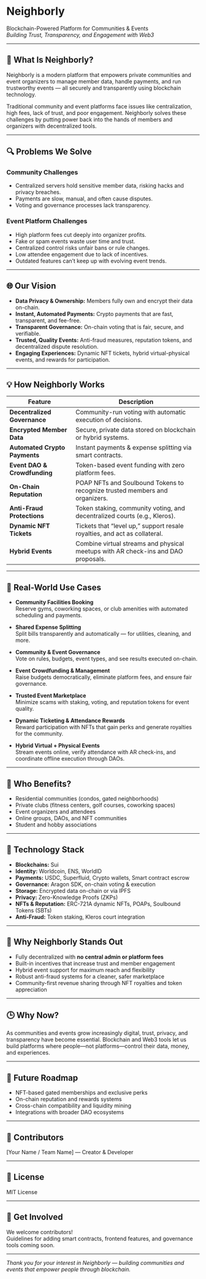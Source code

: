 # Neighborly

Blockchain-Powered Platform for Communities & Events  
*Building Trust, Transparency, and Engagement with Web3*

---

## 🚀 What Is Neighborly?

Neighborly is a modern platform that empowers private communities and event organizers to manage member data, handle payments, and run trustworthy events — all securely and transparently using blockchain technology.

Traditional community and event platforms face issues like centralization, high fees, lack of trust, and poor engagement. Neighborly solves these challenges by putting power back into the hands of members and organizers with decentralized tools.

---

## 🔍 Problems We Solve

### Community Challenges
- Centralized servers hold sensitive member data, risking hacks and privacy breaches.  
- Payments are slow, manual, and often cause disputes.  
- Voting and governance processes lack transparency.

### Event Platform Challenges
- High platform fees cut deeply into organizer profits.  
- Fake or spam events waste user time and trust.  
- Centralized control risks unfair bans or rule changes.  
- Low attendee engagement due to lack of incentives.  
- Outdated features can’t keep up with evolving event trends.

---

## 🌐 Our Vision

- **Data Privacy & Ownership:** Members fully own and encrypt their data on-chain.  
- **Instant, Automated Payments:** Crypto payments that are fast, transparent, and fee-free.  
- **Transparent Governance:** On-chain voting that is fair, secure, and verifiable.  
- **Trusted, Quality Events:** Anti-fraud measures, reputation tokens, and decentralized dispute resolution.  
- **Engaging Experiences:** Dynamic NFT tickets, hybrid virtual-physical events, and rewards for participation.

---

## 💡 How Neighborly Works

| Feature                   | Description                                                 |
|---------------------------|-------------------------------------------------------------|
| **Decentralized Governance** | Community-run voting with automatic execution of decisions. |
| **Encrypted Member Data**     | Secure, private data stored on blockchain or hybrid systems.|
| **Automated Crypto Payments** | Instant payments & expense splitting via smart contracts.  |
| **Event DAO & Crowdfunding**  | Token-based event funding with zero platform fees.          |
| **On-Chain Reputation**       | POAP NFTs and Soulbound Tokens to recognize trusted members and organizers. |
| **Anti-Fraud Protections**    | Token staking, community voting, and decentralized courts (e.g., Kleros). |
| **Dynamic NFT Tickets**       | Tickets that “level up,” support resale royalties, and act as collateral. |
| **Hybrid Events**             | Combine virtual streams and physical meetups with AR check-ins and DAO proposals. |

---

## 🧩 Real-World Use Cases

- **Community Facilities Booking**  
  Reserve gyms, coworking spaces, or club amenities with automated scheduling and payments.

- **Shared Expense Splitting**  
  Split bills transparently and automatically — for utilities, cleaning, and more.

- **Community & Event Governance**  
  Vote on rules, budgets, event types, and see results executed on-chain.

- **Event Crowdfunding & Management**  
  Raise budgets democratically, eliminate platform fees, and ensure fair governance.

- **Trusted Event Marketplace**  
  Minimize scams with staking, voting, and reputation tokens for event quality.

- **Dynamic Ticketing & Attendance Rewards**  
  Reward participation with NFTs that gain perks and generate royalties for the community.

- **Hybrid Virtual + Physical Events**  
  Stream events online, verify attendance with AR check-ins, and coordinate offline execution through DAOs.

---

## 🎯 Who Benefits?

- Residential communities (condos, gated neighborhoods)  
- Private clubs (fitness centers, golf courses, coworking spaces)  
- Event organizers and attendees  
- Online groups, DAOs, and NFT communities  
- Student and hobby associations  

---

## 🧪 Technology Stack

- **Blockchains:** Sui  
- **Identity:** Worldcoin, ENS, WorldID  
- **Payments:** USDC, Superfluid, Crypto wallets, Smart contract escrow  
- **Governance:** Aragon SDK, on-chain voting & execution  
- **Storage:** Encrypted data on-chain or via IPFS  
- **Privacy:** Zero-Knowledge Proofs (ZKPs)  
- **NFTs & Reputation:** ERC-721A dynamic NFTs, POAPs, Soulbound Tokens (SBTs)  
- **Anti-Fraud:** Token staking, Kleros court integration  

---

## 🔐 Why Neighborly Stands Out

- Fully decentralized with **no central admin or platform fees**  
- Built-in incentives that increase trust and member engagement  
- Hybrid event support for maximum reach and flexibility  
- Robust anti-fraud systems for a cleaner, safer marketplace  
- Community-first revenue sharing through NFT royalties and token appreciation  

---

## 🕒 Why Now?

As communities and events grow increasingly digital, trust, privacy, and transparency have become essential. Blockchain and Web3 tools let us build platforms where people—not platforms—control their data, money, and experiences.

---

## 🌱 Future Roadmap

- NFT-based gated memberships and exclusive perks  
- On-chain reputation and rewards systems  
- Cross-chain compatibility and liquidity mining  
- Integrations with broader DAO ecosystems  

---

## 👥 Contributors

[Your Name / Team Name] — Creator & Developer

---

## 📜 License

MIT License

---

## 🙌 Get Involved

We welcome contributors!  
Guidelines for adding smart contracts, frontend features, and governance tools coming soon.

---

*Thank you for your interest in Neighborly — building communities and events that empower people through blockchain.*

